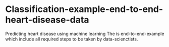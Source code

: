 # Classification-example-end-to-end-heart-disease-data

Predicting heart disease using machine learning
The is end-to-end-example which include all required steps to be taken by data-scienctists.
